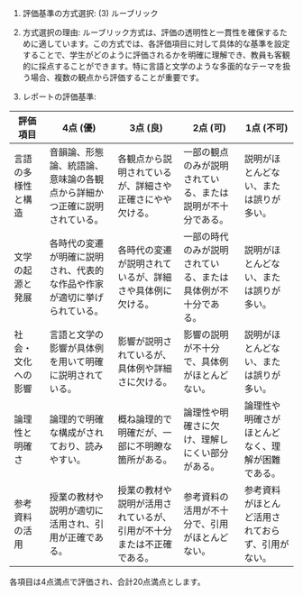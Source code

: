 1. 評価基準の方式選択: (3) ルーブリック

2. 方式選択の理由:
ルーブリック方式は、評価の透明性と一貫性を確保するために適しています。この方式では、各評価項目に対して具体的な基準を設定することで、学生がどのように評価されるかを明確に理解でき、教員も客観的に採点することができます。特に言語と文学のような多面的なテーマを扱う場合、複数の観点から評価することが重要です。

3. レポートの評価基準:

| 評価項目           | 4点 (優)                                                                 | 3点 (良)                                                               | 2点 (可)                                                               | 1点 (不可)                                                             |
|--------------------|---------------------------------------------------------------------------|------------------------------------------------------------------------|------------------------------------------------------------------------|------------------------------------------------------------------------|
| 言語の多様性と構造 | 音韻論、形態論、統語論、意味論の各観点から詳細かつ正確に説明されている。 | 各観点から説明されているが、詳細さや正確さにやや欠ける。             | 一部の観点のみが説明されている、または説明が不十分である。             | 説明がほとんどない、または誤りが多い。                                 |
| 文学の起源と発展   | 各時代の変遷が明確に説明され、代表的な作品や作家が適切に挙げられている。 | 各時代の変遷が説明されているが、詳細さや具体例に欠ける。             | 一部の時代のみが説明されている、または具体例が不十分である。           | 説明がほとんどない、または誤りが多い。                                 |
| 社会・文化への影響 | 言語と文学の影響が具体例を用いて明確に説明されている。                   | 影響が説明されているが、具体例や詳細さに欠ける。                     | 影響の説明が不十分で、具体例がほとんどない。                           | 説明がほとんどない、または誤りが多い。                                 |
| 論理性と明確さ     | 論理的で明確な構成がされており、読みやすい。                             | 概ね論理的で明確だが、一部に不明瞭な箇所がある。                     | 論理性や明確さに欠け、理解しにくい部分がある。                         | 論理性や明確さがほとんどなく、理解が困難である。                       |
| 参考資料の活用     | 授業の教材や説明が適切に活用され、引用が正確である。                     | 授業の教材や説明が活用されているが、引用が不十分または不正確である。 | 参考資料の活用が不十分で、引用がほとんどない。                         | 参考資料がほとんど活用されておらず、引用がない。                       |

各項目は4点満点で評価され、合計20点満点とします。